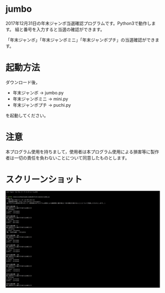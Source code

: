 # jumbo

2017年12月31日の年末ジャンボ当選確認プログラムです。Python3で動作します。
組と番号を入力すると当選の確認ができます。

「年末ジャンボ」「年末ジャンボミニ」「年末ジャンボプチ」の当選確認ができます。

# 起動方法

ダウンロード後，
- 年末ジャンボ -> jumbo.py
- 年末ジャンボミニ -> mini.py
- 年末ジャンボプチ -> puchi.py

を起動してください。

# 注意

本プログラム使用を持ちまして，使用者は本プログラム使用による損害等に製作者は一切の責任を負わないことについて同意したものとします。

# スクリーンショット

![ss1](https://github.com/YutoMizutani/jumbo20171231/blob/master/screenshot.png "ss1")

